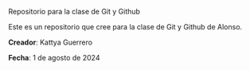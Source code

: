 Repositorio para la clase de Git y Github

Este es un repositorio que cree para la clase de Git y Github de Alonso.

**Creador**: Kattya Guerrero

**Fecha**: 1 de agosto de 2024
